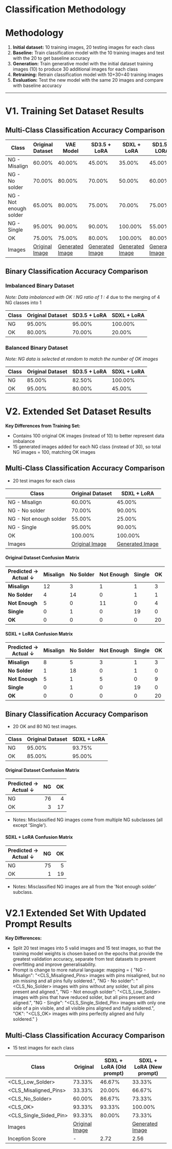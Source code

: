 # Classification Methodology

# Methodology

1. **Initial dataset:** 10 training images, 20 testing images for each class
2. **Baseline:** Train classification model with the 10 training images and test with the 20 to get baseline accuracy
3. **Generation:** Train generative model with the initial dataset training images (10) to produce 30 additional images for each class
4. **Retraining:** Retrain classification model with 10+30=40 training images
5. **Evaluation:** Test the new model with the same 20 images and compare with baseline accuracy

---

# V1. Training Set Dataset Results

## Multi-Class Classification Accuracy Comparison

| Class                  | Original Dataset                           | VAE Model                                             | SD3.5 + LoRA                            | SDXL + LoRA                            | SD1.5 + LORA                            |
| ---------------------- | ------------------------------------------ | ----------------------------------------------------- | --------------------------------------- | -------------------------------------- | --------------------------------------- |
| NG - Misalign          | 60.00%                                     | 40.00%                                                | 45.00%                                  | 35.00%                                 | 45.00%                                  |
| NG - No solder         | 70.00%                                     | 80.00%                                                | 70.00%                                  | 50.00%                                 | 60.00%                                  |
| NG - Not enough solder | 65.00%                                     | 80.00%                                                | 75.00%                                  | 70.00%                                 | 75.00%                                  |
| NG - Single            | 95.00%                                     | 90.00%                                                | 90.00%                                  | 100.00%                                | 55.00%                                  |
| OK                     | 75.00%                                     | 75.00%                                                | 80.00%                                  | 100.00%                                | 80.00%                                  |
| Images                 | [Original Image](../datasets/training_set) | [Generated Image](../vae/beta-vae/Synthetic%20Images) | [Generated Image](../sd3.5/inferred/v2) | [Generated Image](../sdxl/inferred/v2) | [Generated Image](../sd1.5/inferred/v3) |

## Binary Classification Accuracy Comparison

### Imbalanced Binary Dataset

_Note: Data imbalanced with OK : NG ratio of 1 : 4_ due to the merging of 4 NG classes into 1

| Class | Original Dataset | SD3.5 + LoRA | SDXL + LoRA |
| ----- | ---------------- | ------------ | ----------- |
| NG    | 95.00%           | 95.00%       | 100.00%     |
| OK    | 80.00%           | 70.00%       | 20.00%      |

### Balanced Binary Dataset

_Note: NG data is selected at random to match the number of OK images_

| Class | Original Dataset | SD3.5 + LoRA | SDXL + LoRA |
| ----- | ---------------- | ------------ | ----------- |
| NG    | 85.00%           | 82.50%       | 100.00%     |
| OK    | 95.00%           | 80.00%       | 45.00%      |

# V2. Extended Set Dataset Results

**Key Differences from Training Set:**

- Contains 100 original OK images (instead of 10) to better represent data imbalance
- 15 generated images added for each NG class (instead of 30), so total NG images = 100, matching OK images

## Multi-Class Classification Accuracy Comparison

- 20 test images for each class

| Class                  | Original Dataset                           | SDXL + LoRA                            |
| ---------------------- | ------------------------------------------ | -------------------------------------- |
| NG - Misalign          | 60.00%                                     | 45.00%                                 |
| NG - No solder         | 70.00%                                     | 90.00%                                 |
| NG - Not enough solder | 55.00%                                     | 25.00%                                 |
| NG - Single            | 95.00%                                     | 90.00%                                 |
| OK                     | 100.00%                                    | 100.00%                                |
| Images                 | [Original Image](../datasets/extended_set) | [Generated Image](../sdxl/inferred/v4) |

#### Original Dataset Confusion Matrix

| Predicted →<br>Actual ↓ | Misalign | No Solder | Not Enough | Single | OK  |
| ----------------------- | -------- | --------- | ---------- | ------ | --- |
| **Misalign**            | 12       | 3         | 1          | 1      | 3   |
| **No Solder**           | 4        | 14        | 0          | 1      | 1   |
| **Not Enough**          | 5        | 0         | 11         | 0      | 4   |
| **Single**              | 0        | 1         | 0          | 19     | 0   |
| **OK**                  | 0        | 0         | 0          | 0      | 20  |

#### SDXL + LoRA Confusion Matrix

| Predicted →<br>Actual ↓ | Misalign | No Solder | Not Enough | Single | OK  |
| ----------------------- | -------- | --------- | ---------- | ------ | --- |
| **Misalign**            | 8        | 5         | 3          | 1      | 3   |
| **No Solder**           | 1        | 18        | 0          | 1      | 0   |
| **Not Enough**          | 5        | 1         | 5          | 0      | 9   |
| **Single**              | 0        | 1         | 0          | 19     | 0   |
| **OK**                  | 0        | 0         | 0          | 0      | 20  |

## Binary Classification Accuracy Comparison

- 20 OK and 80 NG test images.

| Class | Original Dataset | SDXL + LoRA |
| ----- | ---------------- | ----------- |
| NG    | 95.00%           | 93.75%      |
| OK    | 85.00%           | 95.00%      |

#### Original Dataset Confusion Matrix

| Predicted →<br>Actual ↓ |  NG |  OK |
| ----------------------- | --: | --: |
| NG                      |  76 |   4 |
| OK                      |   3 |  17 |

- Notes: Misclassified NG images come from multiple NG subclasses (all except 'Single').

#### SDXL + LoRA Confusion Matrix

| Predicted →<br>Actual ↓ |  NG |  OK |
| ----------------------- | --: | --: |
| NG                      |  75 |   5 |
| OK                      |   1 |  19 |

- Notes: Misclassified NG images are all from the 'Not enough solder' subclass.

# V2.1 Extended Set With Updated Prompt Results

**Key Differences:**

- Split 20 test images into 5 valid images and 15 test images, so that the training model weights is chosen based on the epochs that provide the greatest validation accuracy, separate from test datasets to prevent overfitting and improve generalisability.
- Prompt is change to more natural language:
  mapping = {
  "NG - Misalign": "<CLS_Misaligned_Pins> images with pins misaligned, but no pin missing and all pins fully soldered.",
  "NG - No solder": "<CLS_No_Solder> images with pins without any solder, but all pins present and aligned.",
  "NG - Not enough solder": "<CLS_Low_Solder> images with pins that have reduced solder, but all pins present and aligned.",
  "NG - Single": "<CLS_Single_Sided_Pin> images with only one side of a pin visible, and all visible pins aligned and fully soldered.",
  "OK": "<CLS_OK> images with pins perfectly aligned and fully soldered."
  }

## Multi-Class Classification Accuracy Comparison

- 15 test images for each class

| Class                  | Original                                   | SDXL + LoRA (Old prompt) | SDXL + LoRA (New prompt)               |
| ---------------------- | ------------------------------------------ | ------------------------ | -------------------------------------- |
| <CLS_Low_Solder>       | 73.33%                                     | 46.67%                   | 33.33%                                 |
| <CLS_Misaligned_Pins>  | 33.33%                                     | 20.00%                   | 66.67%                                 |
| <CLS_No_Solder>        | 60.00%                                     | 86.67%                   | 73.33%                                 |
| <CLS_OK>               | 93.33%                                     | 93.33%                   | 100.00%                                |
| <CLS_Single_Sided_Pin> | 93.33%                                     | 80.00%                   | 73.33%                                 |
| Images                 | [Original Image](../datasets/extended_set) |                          | [Generated Image](../sdxl/inferred/v5) |
| Inception Score        | -                                          | 2.72                     | 2.56                                   |
